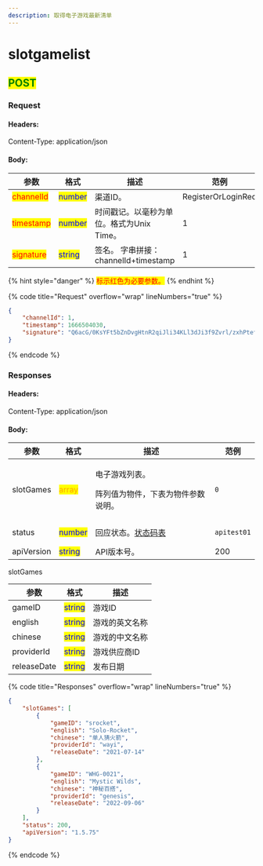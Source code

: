 ```yaml
---
description: 取得电子游戏最新清单
---
```


# slotgamelist

## <mark style="color:green;">POST</mark>

### **Request**

#### Headers:

Content-Type: application/json

#### Body:

<table><thead><tr><th>参数</th><th>格式</th><th>描述</th><th data-hidden>范例</th></tr></thead><tbody><tr><td><mark style="color:red;">channelId</mark></td><td><mark style="color:blue;">number</mark></td><td>渠道ID。</td><td>RegisterOrLoginReq</td></tr><tr><td><mark style="color:red;">timestamp</mark></td><td><mark style="color:blue;">number</mark></td><td>时间戳记。以毫秒为单位。格式为Unix Time。</td><td>1</td></tr><tr><td><mark style="color:red;">signature</mark></td><td><mark style="color:blue;">string</mark></td><td>签名。 字串拼接：channelId+timestamp</td><td>1</td></tr></tbody></table>

{% hint style="danger" %}
<mark style="color:red;">标示红色为必要参数。</mark>
{% endhint %}

{% code title="Request" overflow="wrap" lineNumbers="true" %}
```json
{
    "channelId": 1,
    "timestamp": 1666504030,
    "signature": "Q6acG/0KsYFt5bZnDvgHtnR2qiJli34KLl3dJi3f9Zvrl/zxhPtefzfxq/svPfxG/i+hDusz49VPrYEvlm5O4t1MkgcYEoJfeztzDxc5mlS6TpORXIXi6cV2Epz+4ztB6aFlp3zaV2gP4jme1zcbau9nTtF8OD/gZL4t9ndz01o="
}
```
{% endcode %}

### **Responses**

#### Headers:

Content-Type: application/json

#### Body:

<table><thead><tr><th>参数</th><th>格式</th><th>描述</th><th data-hidden>范例</th></tr></thead><tbody><tr><td>slotGames</td><td><mark style="color:orange;">array</mark></td><td><p>电子游戏列表。</p><p>阵列值为物件，下表为物件参数说明。</p></td><td><pre><code>0
</code></pre></td></tr><tr><td>status</td><td><mark style="color:blue;">number</mark></td><td>回应状态。<a href="../../ebet-zhuang-tai-ma.md#ebet-xiang-ying-de-zhuang-tai-dai-ma">状态码表</a></td><td><pre><code>apitest01
</code></pre></td></tr><tr><td>apiVersion</td><td><mark style="color:blue;">string</mark></td><td>API版本号。</td><td>200</td></tr></tbody></table>

slotGames

| 参数          | 格式                                      | 描述      |
| ----------- | --------------------------------------- | ------- |
| gameID      | <mark style="color:blue;">string</mark> | 游戏ID    |
| english     | <mark style="color:blue;">string</mark> | 游戏的英文名称 |
| chinese     | <mark style="color:blue;">string</mark> | 游戏的中文名称 |
| providerId  | <mark style="color:blue;">string</mark> | 游戏供应商ID |
| releaseDate | <mark style="color:blue;">string</mark> | 发布日期    |

{% code title="Responses" overflow="wrap" lineNumbers="true" %}
```json
{
    "slotGames": [
        {
            "gameID": "srocket",
            "english": "Solo-Rocket",
            "chinese": "单人猜火箭",
            "providerId": "wayi",
            "releaseDate": "2021-07-14"
        },
        {
            "gameID": "WHG-0021",
            "english": "Mystic Wilds",
            "chinese": "神秘百搭",
            "providerId": "genesis",
            "releaseDate": "2022-09-06"
        }
    ],
    "status": 200,
    "apiVersion": "1.5.75"
}
```
{% endcode %}
